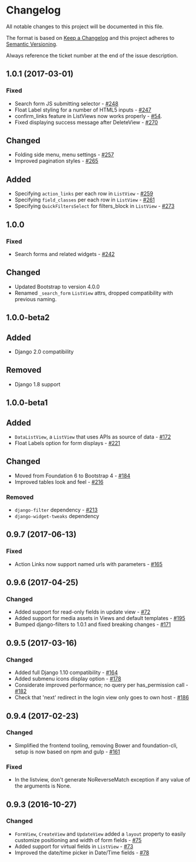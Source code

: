 # Changelog

All notable changes to this project will be documented in this file.

The format is based on [Keep a Changelog](http://keepachangelog.com/) 
and this project adheres to [Semantic Versioning](http://semver.org/).

Always reference the ticket number at the end of the issue description.

## 1.0.1 (2017-03-01)

### Fixed

- Search form JS submitting selector - [#248][248]
- Float Label styling for a number of HTML5 inputs - [#247][247]
- confirm_links feature in ListViews now works properly - [#54][54].
- Fixed displaying success message after DeleteView - [#270][270]

## Changed

- Folding side menu, menu settings - [#257][257]
- Improved pagination styles - [#265][265]

## Added

- Specifying `action_links` per each row in `ListView` - [#259][259]
- Specifying `field_classes` per each row in `ListView` - [#261][261]
- Specifying `QuickFiltersSelect` for filters_block in `ListView` - [#273][261]

[248]: //github.com/sanoma/django-arctic/issues/248
[247]: //github.com/sanoma/django-arctic/issues/247
[54]: //github.com/sanoma/django-arctic/issues/54
[257]: //github.com/sanoma/django-arctic/issues/257
[265]: //github.com/sanoma/django-arctic/issues/265
[259]: //github.com/sanoma/django-arctic/issues/259
[261]: //github.com/sanoma/django-arctic/issues/261
[265]: //github.com/sanoma/django-arctic/issues/265
[270]: //github.com/sanoma/django-arctic/issues/270
[269]: //github.com/sanoma/django-arctic/issues/269


## 1.0.0

### Fixed

- Search forms and related widgets - [#242][242]

## Changed

- Updated Bootstrap to version 4.0.0
- Renamed `_search_form` `ListView` attrs, dropped compatibility with previous naming.

[242]: //github.com/sanoma/django-arctic/issues/242


## 1.0.0-beta2

## Added

- Django 2.0 compatibility

## Removed

- Django 1.8 support


## 1.0.0-beta1

## Added

- `DataListView`, a `ListView` that uses APIs as source of data - [#172][172] 
- Float Labels option for form displays - [#221][221]

## Changed

- Moved from Foundation 6 to Bootstrap 4 - [#184][184]
- Improved tables look and feel - [#216][216]

### Removed

- `django-filter` dependency - [#213][213]
- `django-widget-tweaks` dependency

[172]: //github.com/sanoma/django-arctic/issues/172
[184]: //github.com/sanoma/django-arctic/issues/184
[213]: //github.com/sanoma/django-arctic/issues/213
[216]: //github.com/sanoma/django-arctic/issues/216
[221]: //github.com/sanoma/django-arctic/issues/221


## 0.9.7 (2017-06-13)

### Fixed

- Action Links now support named urls with parameters - [#165][165]

[165]: //github.com/sanoma/django-arctic/issues/165


## 0.9.6 (2017-04-25)

### Changed

- Added support for read-only fields in update view - [#72][72]
- Added support for media assets in Views and default templates - [#195][195]
- Bumped django-filters to 1.0.1 and fixed breaking changes - [#171][171]

[72]: //github.com/sanoma/django-arctic/issues/72
[171]: //github.com/sanoma/django-arctic/issues/171
[195]: //github.com/sanoma/django-arctic/issues/195


## 0.9.5 (2017-03-16)

### Changed

- Added full Django 1.10 compatibility - [#164][164]
- Added submenu icons display option - [#178][178]
- Considerate improved performance; no query per has_permission call - [#182][182]
- Check that 'next' redirect in the login view only goes to own host - [#186][186]

[164]: //github.com/sanoma/django-arctic/issues/164
[178]: //github.com/sanoma/django-arctic/issues/178
[182]: //github.com/sanoma/django-arctic/issues/182
[186]: //github.com/sanoma/django-arctic/issues/186


## 0.9.4 (2017-02-23)

### Changed

- Simplified the frontend tooling, removing Bower and foundation-cli, setup is 
  now based on npm and gulp - [#161][161]

### Fixed

- In the listview, don't generate NoReverseMatch exception if any value of 
  the arguments is None.

[161]: //github.com/sanoma/django-arctic/issues/161


## 0.9.3 (2016-10-27)

### Changed

- `FormView`, `CreateView` and `UpdateView` added a `layout` property to 
  easily customize positioning and width of form fields - [#75][75]
- Added support for virtual fields in `ListView` - [#73][73]
- Improved the date/time picker in Date/Time fields - [#78][78]

[73]: //github.com/sanoma/django-arctic/issues/73
[75]: //github.com/sanoma/django-arctic/issues/75
[78]: //github.com/sanoma/django-arctic/issues/78
